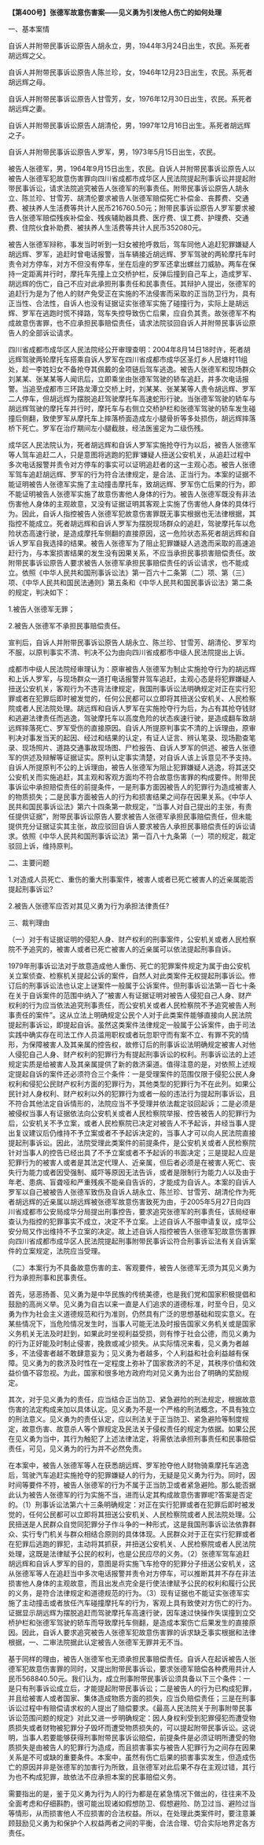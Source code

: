 **【第400号】张德军故意伤害案——见义勇为引发他人伤亡的如何处理**

一、基本案情

自诉人并附带民事诉讼原告人胡永立，男，1944年3月24日出生，农民。系死者胡远辉之父。

自诉人并附带民事诉讼原告人陈兰珍，女，1946年12月23日出生，农民。系死者胡远辉之母。

自诉人并附带民事诉讼原告人甘雪芳，女，1976年12月30日出生，农民。系死者胡远辉之妻。

自诉人并附带民事诉讼原告人胡清伦，男，1997年12月16日出生。系死者胡远辉之子。

自诉人并附带民事诉讼原告人罗军，男，1973年5月15日出生，农民。

被告人张德军，男，1964年9月15日出生，农民。自诉人并附带民事诉讼原告人以被告人张德军犯故意伤害罪向四川省成都市成华区人民法院提起刑事诉讼并提起附带民事诉讼，请求法院追究被告人张德军的刑事责任。附带民事诉讼原告人胡永立、陈兰珍、甘雪芳、胡清伦要求被告人张德军赔偿死亡补偿金、丧葬费、交通费、被扶养人生活费等共计人民币216760.50元；附带民事诉讼原告人罗军要求被告人张德军赔偿残疾补偿金、残疾辅助器具费、医疗费、误工费、护理费、交通费、住院伙食补助费、被扶养人生活费等共计人民币352080元。

被告人张德军辩称，事发当时听到一妇女被抢呼救后，驾车同他人追赶犯罪嫌疑人胡远辉、罗军，追赶时曾电话报警，当车辆接近胡远辉、罗军驾驶的两轮摩托车时责令对方停车，对方不但没有停车，坐在后座的罗军还拿出螺丝刀威胁。两车在保持一定距离并行时，摩托车先撞上立交桥护栏，反弹后撞到自己车上，造成罗军、胡远辉的伤亡，自己不应对此承担刑事责任和民事责任。其辩护人提出，张德军的追赶行为是为了他人的财产免受正在实施的不法侵害而采取的正当防卫行为，具有正当性、合法性，自诉人也没有证据证实张德军实施了碰撞行为，实际上是胡远辉、罗军在逃跑时慌不择路，驾车失控导致伤亡后果，应自负其责。故张德军不构成故意伤害罪，也不应承担民事赔偿责任，请求法院驳回自诉人并附带民事诉讼原告人的全部诉讼请求。

四川省成都市成华区人民法院经公开审理查明：2004年8月14日18时许，死者胡远辉驾驶两轮摩托车搭乘自诉人罗军在四川省成都市成华区圣灯乡人民塘村11组处，趁一李姓妇女不备抢夺其佩戴的金项链后驾车逃逸。被告人张德军和现场群众刘某某、张某某等人闻讯后，立即乘坐由张德军驾驶的轿车追赶，并多次电话报警。当追至成都市三环路龙潭立交桥上时，刘某某、张某某等人责令胡远辉、罗军二人停车，但胡远辉为摆脱追赶驾驶摩托车高速蛇形行驶。当张德军驾驶的轿车与胡远辉驾驶的摩托车并行时，摩托车与右侧立交桥护栏和张德军驾驶的轿车发生碰撞后侧翻，致使罗军从摩托车上摔落桥面造成左小腿骨折等多处损伤，胡远辉摔落桥下死亡。罗军在治疗期间左小腿截肢，经法医鉴定为二级伤残。

成华区人民法院认为，死者胡远辉和自诉人罗军实施抢夺行为以后，被告人张德军等人驾车追赶二人，只是意图将逃跑的犯罪’嫌疑人扭送公安机关，从追赶过程中多次电话报警并责令对方停车的事实可以证明追赶者的这一主观心态。被告人张德军驾车追赶胡远辉、罗军的行为符合法律规定，是合法、正当行为。本案的证据不能证明被告人张德军实施了主动撞击摩托车，致胡远辉、罗军伤亡后果的行为，即不能证明被告人张德军实施了故意伤害他人身体的行为。被告人张德军既没有非法伤害他人身体的主观故意，又没有证据证明其客观上实施了伤害他人身体的具体行为。因此，自诉人指控被告人张德军犯故意伤害罪既无事实根据也无法律根据，其指控不能成立。死者胡远辉和自诉人罗军为摆脱现场群众的追赶，驾驶摩托车以危险状态高速行驶，是造成摩托车侧翻的直接原因，这一危险状态系死者胡远辉和自诉人罗军自我选择的结果。被告人张德军为了阻止犯罪嫌疑人逃逸而采取的高速追赶行为，与本案损害结果的发生没有因果关系，不应当承担民事损害赔偿责任。故附带民事诉讼原告人要求被告人张德军承担民事赔偿责任的诉讼请求，也不能成立。依照《中华人民共和国刑事诉讼法》第一百六十二条第（二）项、第（三）项、《中华人民共和国民法通则》第五条和《中华人民共和国民事诉讼法》第二条的规定，判决如下：

1.被告人张德军无罪；

2.被告人张德军不承担民事赔偿责任。

宣判后，自诉人并附带民事诉讼原告人胡永立、陈兰珍、甘雪芳、胡清伦、罗军均不服，以原判事实不清、判决不公为由向四川省成都市中级人民法院提出上诉。

成都市中级人民法院经审理认为：原审被告人张德军为制止实施抢夺行为的胡远辉和上诉人罗军，与现场群众一道打电话报警并驾车追赶，主观心态是将犯罪嫌疑人扭送公安机关，客观行为不违背法律规定，我国刑事诉讼法明确规定对正在实行犯罪或者在犯罪后即时被发觉的，任何公民都可以立即将其扭送公安机关、人民检察院或者人民法院处理。胡远辉和自诉人罗军在实施抢夺行为后，为占有其抢夺钱财和逃避法律责任而逃逸，驾驶摩托车以高度危险的状态疾速行驶，是造成翻车致胡远辉摔落死亡、罗军受伤的直接原因。自诉人所提原判事实不清的上诉理由，原审判决对事发当天的起因、经过和结果的认定，有证人证言、辨认笔录、现场勘查笔录、现场照片、道路交通事故现场图、尸检报告、自诉人罗军的供述、被告人张德军的供述及辩解等证据证实。原判认定事实清楚，对自诉人该上诉意见不予支持。自诉人所提原判不公的上诉理由，被告人张德军为阻止犯罪嫌疑人逃逸，将其送交公安机关而实施追赶，其主观和客观方面均不符合故意伤害罪的构成要件。附带民事诉讼中承担赔偿责任的前提条件，一是刑事方面因被告人的犯罪行为造成被害人的物质损失；二是民事方面被告人的行为和损害结果之间存在因果关系。《中华人民共和国民事诉讼法》第六十四条第一款规定，“当事人对自己提出的主张，有责任提供证据”，附带民事诉讼原告人要求被告人张德军承担民事赔偿责任，但未能提供充分证据证实其主张，故应驳回自诉人要求被告人承担民事赔偿责任的诉讼请求。依照《中华人民共和国刑事诉讼法》第一百八十九条第（一）项的规定，裁定驳回上诉，维持原判。

二、主要问题

1.对造成人员死亡、重伤的重大刑事案件，被害人或者已死亡被害人的近亲属能否提起刑事诉讼?

2.被告人张德军应否对其见义勇为行为承担法律责任?

三、裁判理由

（一）对于有证据证明的侵犯人身、财产权利的刑事案件，公安机关或者人民检察院不予追究的，被害人或者已死亡被害人的近亲属可以依法提起刑事自诉。

1979年刑事诉讼法对于故意造成他人重伤、死亡的犯罪案件规定为属于由公安机关立案侦查、检察机关提起公诉的案件，自然人对此类案件无权提起刑事诉讼。修订后的刑事诉讼法也认定上谜案件一般属于公诉案件。但刑事诉讼法第一百七十条在关于自诉案件的范围中纳入了“被害人有证据证明对被告人侵犯自己人身、财产权利的行为应当依法追究刑事责任，而公安机关或者人民检察院不予追究被告人刑事责任的案件”。这从立法上明确规定公民个人对于此类案件能够直接向人民法院提起刑事诉讼，即提起自诉。虽然这类案件法律规定一般属于公诉案件，由于司法实践中确实存在司法工作人员滥用职权或者玩忽职守而有案不立、有罪不究的情形，为保障被害人及其亲属的控告权，故修订后的刑事诉讼法明确规定被害人对他人侵犯自己人身、财产权利的犯罪行为有提起刑事诉讼的权利。刑事诉讼法的上述规定实质是给被害人及其亲属提供了新的救济渠道。值得注意的是，对依照上述规定提起自诉的案件还必须符合三个条件：一是受理案件的范围仅限于侵犯公民人身权利和侵犯公民财产权利方面的犯罪行为，其他类型的犯罪行为不在此列。如果公民针对人身权利、财产权利以外的犯罪行为或者一般的违法行为提起刑事诉讼，且不符合其他法定自诉情形的，法院应当不予受理并依法裁定驳回起诉；二是必须是被侵权当事人有证据依法向公安机关或者人民检察院举报、控告被告人的犯罪行为后，公安机关不予立案，或者人民检察院已决定对被告人不予起诉，并经当事人提出复议建议后仍维持不予立案或者不予起诉决定的，当事人才可以向人民法院直接提起刑事诉讼。因此，法院受理此类案件的前提条件，是公安机关或者人民检察院针对当事人的控告已经出具了不予立案或者不予起诉的书面决定；三是提起人应是犯罪行为的被害人或者是其法定代理人、近亲属，但后者必须是在被害人死亡、丧失行为能力或者因受强制、威吓等原因无法告诉，或者是限制行为能力人以及由于年老、患病、盲聋哑和严重残疾不能亲自告诉的，才能成为自诉人。本案的自诉人罗军以自己被被告人张德军致伤及自诉人胡永立、陈兰珍、甘雪芳、胡清伦作为死者胡远辉的近亲属以胡远辉被张德军故意伤害致死为由，于2005年5月27日向四川省成都市公安局成华分局提出刑事控告，要求追究张德军的刑事责任，该局经审查认为指控的犯罪事实不成立，决定不予立案。上述自诉人不服申请复议，成华公安分局又作出维持不予立案的决定。故上述自诉人指控被告人张德军犯故意伤害罪向四川省成都市成华区人民法院提起刑事附带民事诉讼符合刑事诉讼法有关自诉案件的立案规定，法院应当受理。

（二）本案行为不具备故意伤害的主、客观要件，被告人张德军无须为其见义勇为行为承担刑事和民事责任。

首先，惩恶扬善、见义勇为是中华民族的传统美德，也是我们党和国家积极提倡和鼓励的高尚义举。见义勇为自古以来一直是人们追求的道德标准，时至今日，见义勇为作为社会主义道德规范和行为准则，仍然具有广泛的思想基础和现实意义。在某些情况下，当危险情况发生时，当事人可能无法及时报告国家义务机关或是国家义务机关无法及时赶到，如果此时坐视利益受损，则有悖于社会公德，而见义勇为的行为正好能及时制止侵害，挽救或减少损失。从实际情况来看，见义勇为者越多，不法侵害者越不敢肆意妄为；见义勇为者越多，个人利益和社会利益越有保障。见义勇为的救济及时性在一定程度上弥补了国家救济的不足，其秩序价值和效益价值不容忽视。为此，国家和很多地方政府均对见义勇为出台了明确的奖励规定。

其次，对于见义勇为的责任，应当结合正当防卫、紧急避险的刑法规定，根据故意伤害的法定构成来加以具体认定。见义勇为不是一个严格的刑法概念，不具有独立的刑法意义。见义勇为的责任认定，应以刑法关于正当防卫、紧急避险等制度规定，故意伤害、故意杀人等个罪规定及民法关于侵权责任的规定为依据。如果公民在见义勇为当中，其行为触犯了上述法律法定，将需依法承担刑事责任和民事赔偿责任，可见，见义勇为的行为并不必然免责。

在本案中，被告人张德军等人在获悉胡远辉、罗军抢夺他人财物骑乘摩托车逃逸后，驾驶汽车追赶实施抢夺的犯罪嫌疑人的行为，无疑是见义勇为行为。同时，因时间等要件不符，被告人张德军的行为不属于正当防卫或者紧急避险。那么能否据此认为被告人张德军的行为实施不当，进而认定其构成故意伤害罪呢?答案是否定的。（1）刑事诉讼法第六十三条明确规定：对正在实行犯罪或者在犯罪后即时被发觉的，任何公民都可以立即将其扭送公安机关、人民检察院或者人民法院处理。公民扭送是人民群众自觉同犯罪分子作斗争的一种形式，这是我国刑事诉讼法依靠群众、实行专门机关与群众相结合原则的具体体现。人民群众对于正在实行犯罪或者在犯罪后逃跑的罪犯，主动将其抓获，并扭送公安机关、人民检察院或者人民法院处理，这既是法律赋予公民的权利，也是公民应尽的义务。（2）张德军驾车追赶胡远辉和自诉人罗军的目的，意图是将实施飞车抢夺的犯罪分子扭送公安机关，这从张德军等人在追赶当中多次电话报警并责令对方停车，可以推断其并不存在非法损害他人身体的主观故意，而且出发点完全是行使法律赋予公民的权利和履行公民的义务，是符合法律规定和道德规范的行为。（3）现有证据也不能证实张德军实施了主动撞击或者放任汽车碰撞摩托车的行为，客观上具有致使对方伤亡的行为。证据显示胡远辉为摆脱追赶而驾驶摩托车高速行驶，因车速过快操作失误撞到立交桥护栏和张德军驾驶的轿车而导致摩托车侧翻，是造成本案伤亡后果发生的直接原因。因此，自诉人要求追究被告人张德军犯故意伤害罪的诉求缺乏事实根据和法律根据，一、二审法院据此认定被告人张德军无罪并无不当。

基于同样的理由，被告人张德军也无须承担民事赔偿责任。自诉人在起诉被告人张德军犯故意伤害罪的同时，又提出附带民事诉讼，要求张德军赔偿各种费用共计人民币568840.50元。我们认为，成立刑事附带民事诉讼须具备以下三个条件：一是只有刑事诉讼成立后，才能提起附带民事诉讼；二是被告人的行为已构成犯罪，并且给被害人或者国家、集体造成物质方面的损失，应当负赔偿责任；三是在刑事诉讼过程中有赔偿请求权的人提出了赔偿要求。《最高人民法院关于刑事附带民事诉讼范围问题的规定》对此又进一步明确规定：因人身权利受到犯罪侵犯而遭受物质损失或者财物被犯罪分子毁坏而遭受物质损失的，可以提起附带民事诉讼。这说明，当事人若要能够获得刑事附带民事诉讼赔偿，前提条件是必须证明所遭受的物质损失是由被告人的犯罪行为造成，而且损害事实与被告人犯罪行为之间存在因果关系是不可或缺的重要条件。本案中，虽然有伤亡后果的损害事实发生，但造成伤亡的原因并非是张德军的加害行为所致，且张德军对此后果不存在主观过错，其行为也不构成犯罪，故依法不应承担本案的民事赔偿义务。

需要指出的是，鉴于见义勇为行为人的行为都是在紧急情况下做出的，往往来不及全面考虑和仔细斟酌，很可能出现诸如假想防卫、假想避险、防卫过当、避险过当等情形，从而损害他人不应损害的合法权益。所以，在处理此类案件时，要注意兼顾鼓励见义勇为和保护个人权益两者之间的平衡，合法合理、切合实际地界定各方责任。